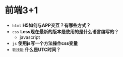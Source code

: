 # 前端3+1
- `html` **H5如何与APP交互？有哪些方式？**
- `css` **Less现在最新的版本是使用的是什么语言编写的？**
  - javascript
- `js` **使用js写一个方法操作css变量**
- `软技能` **什么是UTC时间？**
